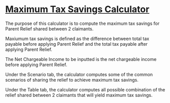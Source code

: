 # [Maximum Tax Savings Calculator](https://theboywhoprocrastinates.shinyapps.io/tax-savings-calculator/)

The purpose of this calculator is to compute the maximum tax savings for Parent Relief shared between 2 claimants.

Maxiumum tax savings is defined as the difference between total tax payable before applying Parent Relief and the total tax payable after applying Parent Relief.

The Net Chargeable Income to be inputted is the net chargeable income before applying Parent Relief.

Under the Scenario tab, the calculator computes some of the common scenarios of sharing the relief to achieve maximum tax savings.

Under the Table tab, the calculator computes all possible combination of the relief shared between 2 claimants that will yield maximum tax savings.
